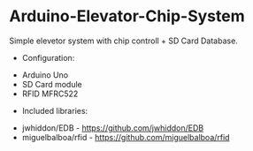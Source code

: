 # Arduino-Elevator-Chip-System

Simple elevetor system with chip controll + SD Card Database.
 
 - Configuration:
  * Arduino Uno
  * SD Card module
  * RFID MFRC522
  
 - Included libraries:
  * jwhiddon/EDB - https://github.com/jwhiddon/EDB
  * miguelbalboa/rfid - https://github.com/miguelbalboa/rfid
  

  
 
